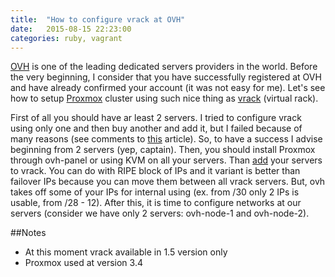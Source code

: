 ```yaml
---
title:  "How to configure vrack at OVH"
date:   2015-08-15 22:23:00
categories: ruby, vagrant
---
```

[OVH](http://www.ovh.ie/) is one of the leading dedicated servers providers in the world.  Before the very beginning, I consider that you have successfully registered at OVH and have already confirmed your account (it was not easy for me). Let's see how to setup [Proxmox](https://www.proxmox.com/en/) cluster using such nice thing as [vrack](https://www.ovh.co.uk/solutions/vrack/) (virtual rack). 


First of all you should have ar least 2 servers. I tried to configure vrack using only one and then buy another and add it, but I failed because of many reasons (see comments to [this](http://borisguery.com/blog/2014/01/09/proxmox-3-plus-vrack-1-dot-5-with-both-public-and-private-networks-on-containers/) article). So, to have a success I advise beginning from 2 servers (yep, captain). Then, you should install Proxmox through ovh-panel or using KVM on all your servers. Than [add](https://www.ovh.com/us/solutions/vrack/configuration.xml) your servers to vrack. You can do with RIPE block of IPs and it variant is better than failover IPs because you can move them between all vrack servers. But, ovh takes off some of your IPs for internal using (ex. from /30 only 2 IPs is usable, from /28 - 12). After this, it is time to configure networks at our servers (consider we have only 2 servers: ovh-node-1 and ovh-node-2).

##Notes
* At this moment vrack available in 1.5 version only
* Proxmox used at version 3.4
